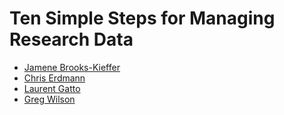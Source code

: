 # Ten Simple Steps for Managing Research Data

- [Jamene Brooks-Kieffer](https://lib.ku.edu/data)
- [Chris Erdmann](https://github.com/libcce)
- [Laurent Gatto](https://lgatto.github.io/about/)
- [Greg Wilson](http://third-bit.com)